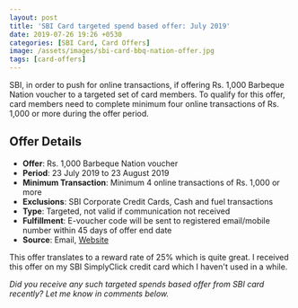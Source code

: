 ```yaml
---
layout: post
title: 'SBI Card targeted spend based offer: July 2019'
date: 2019-07-26 19:26 +0530
categories: [SBI Card, Card Offers]
image: /assets/images/sbi-card-bbq-nation-offer.jpg
tags: [card-offers]
---
```


SBI, in order to push for online transactions, if offering Rs. 1,000 Barbeque Nation voucher to a targeted set of card members. To qualify for this offer, card members need to complete minimum four online transactions of Rs. 1,000 or more during the offer period.

## Offer Details

- **Offer**: Rs. 1,000 Barbeque Nation voucher
- **Period**: 23 July 2019 to 23 August 2019
- **Minimum Transaction**: Minimum 4 online transactions of Rs. 1,000 or more
- **Exclusions**: SBI Corporate Credit Cards, Cash and fuel transactions
- **Type**: Targeted, not valid if communication not received
- **Fulfillment**: E-voucher code will be sent to registered email/mobile number within 45 days of offer end date
- **Source**: Email, [Website](https://www.sbicard.com/sbi-card-en/assets/emailer/html/segmented-bbq-edm-23jul19-tc.html)

This offer translates to a reward rate of 25% which is quite great. I received this offer on my SBI SimplyClick credit card which I haven't used in a while.

_Did you receive any such targeted spends based offer from SBI card recently? Let me know in comments below._

